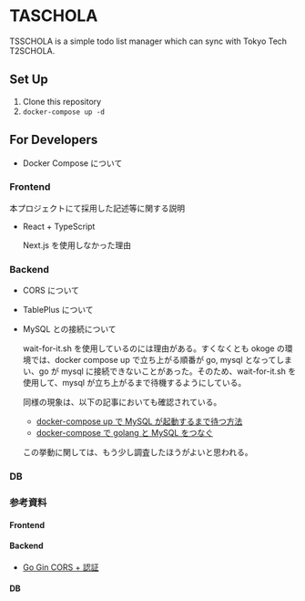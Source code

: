 # TASCHOLA

TSSCHOLA is a simple todo list manager which can sync with Tokyo Tech T2SCHOLA.

## Set Up

1. Clone this repository
2. `docker-compose up -d`

## For Developers

- Docker Compose について

### Frontend

本プロジェクトにて採用した記述等に関する説明

- React + TypeScript

  Next.js を使用しなかった理由

### Backend

- CORS について

- TablePlus について

- MySQL との接続について

  wait-for-it.sh を使用しているのには理由がある。すくなくとも okoge の環境では、docker compose up で立ち上がる順番が go, mysql となってしまい、go が mysql に接続できないことがあった。そのため、wait-for-it.sh を使用して、mysql が立ち上がるまで待機するようにしている。

  同様の現象は、以下の記事においても確認されている。

  - [docker-compose up で MySQL が起動するまで待つ方法](https://qiita.com/study-toto/items/256c2d306b3c6c8f86cd)
  - [docker-compose で golang と MySQL をつなぐ](https://zenn.dev/ajapa/articles/443c396a2c5dd1)

  この挙動に関しては、もう少し調査したほうがよいと思われる。

### DB

### 参考資料

#### Frontend

#### Backend

- [Go Gin CORS + 認証](https://qiita.com/bty__/items/f8c4393bd7701a1d703c)

#### DB
